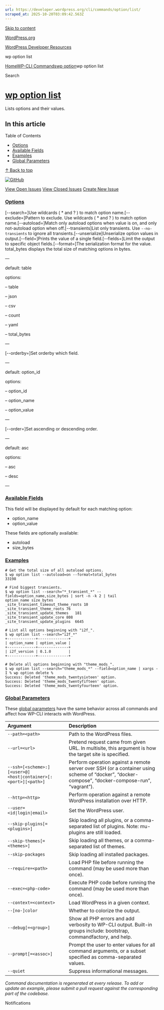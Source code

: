 ```yaml
---
url: https://developer.wordpress.org/cli/commands/option/list/
scraped_at: 2025-10-20T03:09:42.563Z
---
```


[Skip to content](https://developer.wordpress.org/cli/commands/option/list/#wp--skip-link--target)

[WordPress.org](https://wordpress.org/)

[WordPress Developer Resources](https://developer.wordpress.org/)

wp option list


[Home](https://developer.wordpress.org/)[WP-CLI Commands](https://developer.wordpress.org/cli/commands/)[wp option](https://developer.wordpress.org/cli/commands/option/)wp option list

Search

# [wp option list](https://developer.wordpress.org/cli/commands/option/list/)

Lists options and their values.

## In this article

Table of Contents

- [Options](https://developer.wordpress.org/cli/commands/option/list/#options)
- [Available Fields](https://developer.wordpress.org/cli/commands/option/list/#available-fields)
- [Examples](https://developer.wordpress.org/cli/commands/option/list/#examples)
- [Global Parameters](https://developer.wordpress.org/cli/commands/option/list/#global-parameters)

[↑ Back to top](https://developer.wordpress.org/cli/commands/option/list/#wp--skip-link--target)

[![GitHub](https://make.wordpress.org/cli/wp-content/plugins/wporg-cli/assets/images/github-mark.svg)](https://github.com/wp-cli/entity-command)

[View Open Issues](https://github.com/login?return_to=%2Fissues%3Fq%3Dlabel%3Acommand%3Aoption-list+sort%3Aupdated-desc+org%3Awp-cli+is%3Aopen) [View Closed Issues](https://github.com/login?return_to=%2Fissues%3Fq%3Dlabel%3Acommand%3Aoption-list+sort%3Aupdated-desc+org%3Awp-cli+is%3Aclosed) [Create New Issue](https://github.com/wp-cli/entity-command/issues/new)

### [Options](https://developer.wordpress.org/cli/commands/option/list/\#options)

\[--search=<pattern>\]Use wildcards ( \* and ? ) to match option name.\[--exclude=<pattern>\]Pattern to exclude. Use wildcards ( \* and ? ) to match option name.\[--autoload=<value>\]Match only autoload options when value is on, and only not-autoload option when off.\[--transients\]List only transients. Use `--no-transients` to ignore all transients.\[--unserialize\]Unserialize option values in output.\[--field=<field>\]Prints the value of a single field.\[--fields=<fields>\]Limit the output to specific object fields.\[--format=<format>\]The serialization format for the value. total\_bytes displays the total size of matching options in bytes.

—

default: table

options:

– table

– json

– csv

– count

– yaml

– total\_bytes

—

\[--orderby=<fields>\]Set orderby which field.

—

default: option\_id

options:

– option\_id

– option\_name

– option\_value

—

\[--order=<order>\]Set ascending or descending order.

—

default: asc

options:

– asc

– desc

—

### [Available Fields](https://developer.wordpress.org/cli/commands/option/list/\#available-fields)

This field will be displayed by default for each matching option:

- option\_name
- option\_value

These fields are optionally available:

- autoload
- size\_bytes

### [Examples](https://developer.wordpress.org/cli/commands/option/list/\#examples)

```
# Get the total size of all autoload options.
$ wp option list --autoload=on --format=total_bytes
33198

# Find biggest transients.
$ wp option list --search="*_transient_*" --fields=option_name,size_bytes | sort -n -k 2 | tail
option_name size_bytes
_site_transient_timeout_theme_roots 10
_site_transient_theme_roots 76
_site_transient_update_themes   181
_site_transient_update_core 808
_site_transient_update_plugins  6645

# List all options beginning with "i2f_".
$ wp option list --search="i2f_*"
+-------------+--------------+
| option_name | option_value |
+-------------+--------------+
| i2f_version | 0.1.0        |
+-------------+--------------+

# Delete all options beginning with "theme_mods_".
$ wp option list --search="theme_mods_*" --field=option_name | xargs -I % wp option delete %
Success: Deleted 'theme_mods_twentysixteen' option.
Success: Deleted 'theme_mods_twentyfifteen' option.
Success: Deleted 'theme_mods_twentyfourteen' option.

```

### [Global Parameters](https://developer.wordpress.org/cli/commands/option/list/\#global-parameters)

These [global parameters](https://make.wordpress.org/cli/handbook/config/) have the same behavior across all commands and affect how WP-CLI interacts with WordPress.

| **Argument** | **Description** |
| :-- | :-- |
| `--path=<path>` | Path to the WordPress files. |
| `--url=<url>` | Pretend request came from given URL. In multisite, this argument is how the target site is specified. |
| `--ssh=[<scheme>:][<user>@]<host\|container>[:<port>][<path>]` | Perform operation against a remote server over SSH (or a container using scheme of “docker”, “docker-compose”, “docker-compose-run”, “vagrant”). |
| `--http=<http>` | Perform operation against a remote WordPress installation over HTTP. |
| `--user=<id\|login\|email>` | Set the WordPress user. |
| `--skip-plugins[=<plugins>]` | Skip loading all plugins, or a comma-separated list of plugins. Note: mu-plugins are still loaded. |
| `--skip-themes[=<themes>]` | Skip loading all themes, or a comma-separated list of themes. |
| `--skip-packages` | Skip loading all installed packages. |
| `--require=<path>` | Load PHP file before running the command (may be used more than once). |
| `--exec=<php-code>` | Execute PHP code before running the command (may be used more than once). |
| `--context=<context>` | Load WordPress in a given context. |
| `--[no-]color` | Whether to colorize the output. |
| `--debug[=<group>]` | Show all PHP errors and add verbosity to WP-CLI output. Built-in groups include: bootstrap, commandfactory, and help. |
| `--prompt[=<assoc>]` | Prompt the user to enter values for all command arguments, or a subset specified as comma-separated values. |
| `--quiet` | Suppress informational messages. |

_Command documentation is regenerated at every release. To add or update an example, please submit a pull request against the corresponding part of the codebase._

Notifications